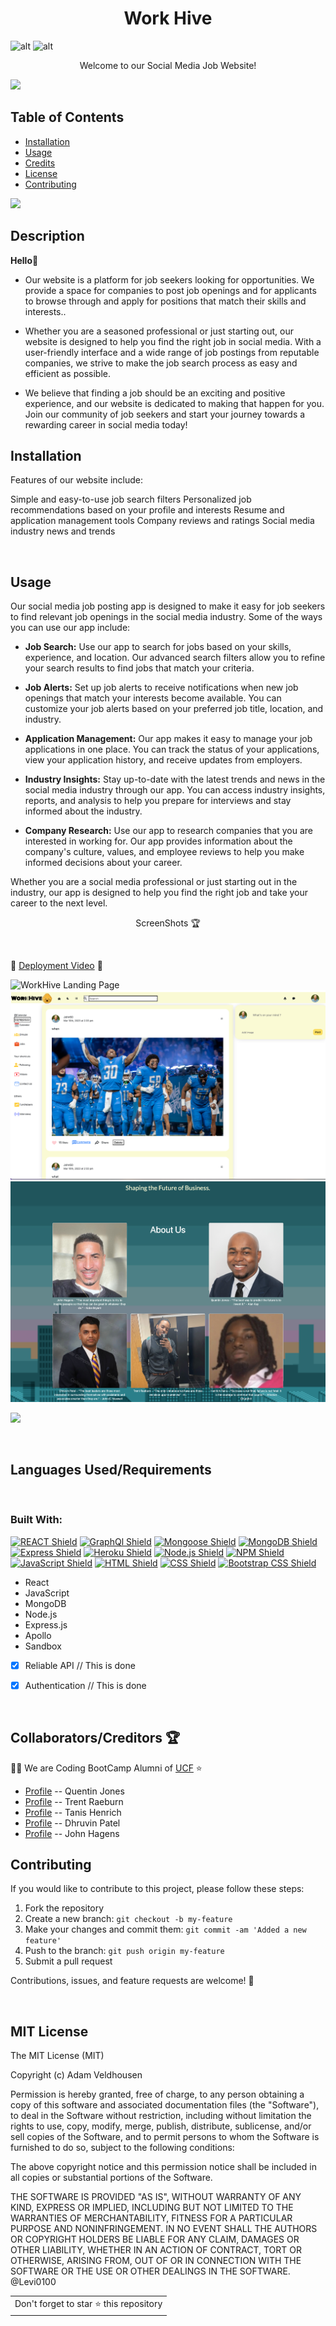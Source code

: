 <h1 align="center">Work Hive</h1>



![alt](https://img.shields.io/badge/License-MIT-blue) ![alt](https://img.shields.io/website?down_color=red&down_message=offline&up_color=green&up_message=online&url=https%3A%2F%2Ftranquil-falls-34631.herokuapp.com%2Fnotes) 



<p align="center">Welcome to our Social Media Job Website!

</p>

![](https://i.imgur.com/waxVImv.png)
<br>

## Table of Contents 

- [Installation](#installation)
- [Usage](#usage)
- [Credits](#credits)
- [License](#license)
- [Contributing](#contributing)




![](https://i.imgur.com/waxVImv.png)
<br>

## Description
 **Hello👋**

-  Our website is a platform for job seekers looking for opportunities. We provide a space for companies to post job openings and for applicants to browse through and apply for positions that match their skills and interests.. 
- Whether you are a seasoned professional or just starting out, our website is designed to help you find the right job in social media. With a user-friendly interface and a wide range of job postings from reputable companies, we strive to make the job search process as easy and efficient as possible. 

- We believe that finding a job should be an exciting and positive experience, and our website is dedicated to making that happen for you. Join our community of job seekers and start your journey towards a rewarding career in social media today!


## <h2 id="installation"> Installation </h2>

Features of our website include:

Simple and easy-to-use job search filters
Personalized job recommendations based on your profile and interests
Resume and application management tools
Company reviews and ratings
Social media industry news and trends



<br>

## <h2 id="usage"> Usage </h2>

Our social media job posting app is designed to make it easy for job seekers to find relevant job openings in the social media industry. Some of the ways you can use our app include:

- **Job Search:** Use our app to search for jobs based on your skills, experience, and location. Our advanced search filters allow you to refine your search results to find jobs that match your criteria.

- **Job Alerts:** Set up job alerts to receive notifications when new job openings that match your interests become available. You can customize your job alerts based on your preferred job title, location, and industry.

- **Application Management:** Our app makes it easy to manage your job applications in one place. You can track the status of your applications, view your application history, and receive updates from employers.

- **Industry Insights:** Stay up-to-date with the latest trends and news in the social media industry through our app. You can access industry insights, reports, and analysis to help you prepare for interviews and stay informed about the industry.

- **Company Research:** Use our app to research companies that you are interested in working for. Our app provides information about the company's culture, values, and employee reviews to help you make informed decisions about your career.

Whether you are a social media professional or just starting out in the industry, our app is designed to help you find the right job and take your career to the next level.



<!-- 🔭  Navigate to the VS Code.

👨‍💻  Here you will terminal and install Node, Express, Mongoose. 

🤝  RUN server.js.

📫  **YOUR IN!** In Insomnia run localhost path.

👯  Refresh MongoDB database. That's it -->


<p align="center">ScreenShots 🏆</p>

<br>

🔭 [Deployment Video](https://workhive1.herokuapp.com) 🔭

![WorkHive Landing Page](https://i.postimg.cc/nLY8ZVDq/Screenshot-Work-Hive.jpg)
![Photo1](./client/src/Image/Home%3Apage.png)
![Photo1](./client/src/Image/Contact%3Apage.png)



![](https://i.imgur.com/waxVImv.png)

<br>

<h2>Languages Used/Requirements</h2>

<br> 

### Built With:

[![REACT Shield](https://img.shields.io/badge/React-222222?&style=for-the-badge&logo=react)](https://reactjs.org/) [![GraphQl Shield](https://img.shields.io/badge/GraphQl-E10098?&style=for-the-badge&logo=graphql&logoColor=white)](https://graphql.org/) [![Mongoose Shield](https://img.shields.io/badge/Mongoose-AA2929?&style=for-the-badge&logo=matrix&logoColor=white)](https://mongoosejs.com/) [![MongoDB Shield](https://img.shields.io/badge/MongoDB-47A248?&style=for-the-badge&logo=mongodb&logoColor=white)](https://www.mongodb.com/) [![Express Shield](https://img.shields.io/badge/Express-000000?&style=for-the-badge&logo=express&logoColor=white)](http://expressjs.com/) [![Heroku Shield](https://img.shields.io/badge/Heroku-430098?&style=for-the-badge&logo=heroku&logoColor=white)](https://www.heroku.com/what) [![Node.js Shield](https://img.shields.io/badge/Node.js-339933?&style=for-the-badge&logo=node.js&logoColor=white)](https://nodejs.org/en/) [![NPM Shield](https://img.shields.io/badge/NPM-333333?&style=for-the-badge&logo=npm&logoColor=white)](https://www.npmjs.com/) [![JavaScript Shield](https://img.shields.io/badge/JavaScript-F7DF1E?&style=for-the-badge&logo=javascript&logoColor=272727)](https://developer.mozilla.org/en-US/docs/Web/JavaScript)  [![HTML Shield](https://img.shields.io/badge/HTML5-E34F26?&style=for-the-badge&logo=html5&logoColor=white)](https://developer.mozilla.org/en-US/docs/Glossary/HTML5) [![CSS Shield](https://img.shields.io/badge/CSS-1572B6?&style=for-the-badge&logo=css3&logoColor=white)](https://developer.mozilla.org/en-US/docs/Web/CSS) [![Bootstrap CSS Shield](https://img.shields.io/badge/Bootstrap_CSS-7952B3?&style=for-the-badge&logo=bootstrap&logoColor=white)](https://getbootstrap.com/) 


- React
- JavaScript
- MongoDB
- Node.js 
- Express.js 
- Apollo
- Sandbox


- [x] Reliable API // This is done 
- [x] Authentication // This is done
 

<br>
<h2 id="credits">Collaborators/Creditors 🏆</h2>

👨‍💻 We are Coding BootCamp Alumni of [UCF](https://www.ucf.edu/students/)  ⭐️

- [Profile]( https://github.com/TheQuentinJones  "Quentin Jones") -- Quentin Jones
- [Profile]( https://github.com/TrentLe " Tanis Henrich") -- Trent Raeburn
- [Profile]( https://github.com/Henrich77  " Tanis Henrich") -- Tanis Henrich
- [Profile]( https://github.com/dhruvin0777  " Dhruvin Patel ") -- Dhruvin Patel
- [Profile]( https://github.com/JonJon50  " John Hagens ") -- John Hagens

## Contributing

If you would like to contribute to this project, please follow these steps:

1. Fork the repository
2. Create a new branch: `git checkout -b my-feature`
3. Make your changes and commit them: `git commit -am 'Added a new feature'`
4. Push to the branch: `git push origin my-feature`
5. Submit a pull request



Contributions, issues, and feature requests are welcome! 🤝

<table>
	<tr>
		<td>
			Don't forget to star ⭐ this repository
		</td>
	</tr>





<br>

<h2 id="license">MIT License</h2>
The MIT License (MIT)

Copyright (c) <year> Adam Veldhousen

Permission is hereby granted, free of charge, to any person obtaining a copy
of this software and associated documentation files (the "Software"), to deal
in the Software without restriction, including without limitation the rights
to use, copy, modify, merge, publish, distribute, sublicense, and/or sell
copies of the Software, and to permit persons to whom the Software is
furnished to do so, subject to the following conditions:

The above copyright notice and this permission notice shall be included in
all copies or substantial portions of the Software.

THE SOFTWARE IS PROVIDED "AS IS", WITHOUT WARRANTY OF ANY KIND, EXPRESS OR
IMPLIED, INCLUDING BUT NOT LIMITED TO THE WARRANTIES OF MERCHANTABILITY,
FITNESS FOR A PARTICULAR PURPOSE AND NONINFRINGEMENT. IN NO EVENT SHALL THE
AUTHORS OR COPYRIGHT HOLDERS BE LIABLE FOR ANY CLAIM, DAMAGES OR OTHER
LIABILITY, WHETHER IN AN ACTION OF CONTRACT, TORT OR OTHERWISE, ARISING FROM,
OUT OF OR IN CONNECTION WITH THE SOFTWARE OR THE USE OR OTHER DEALINGS IN
THE SOFTWARE.
@Levi0100
</h5>